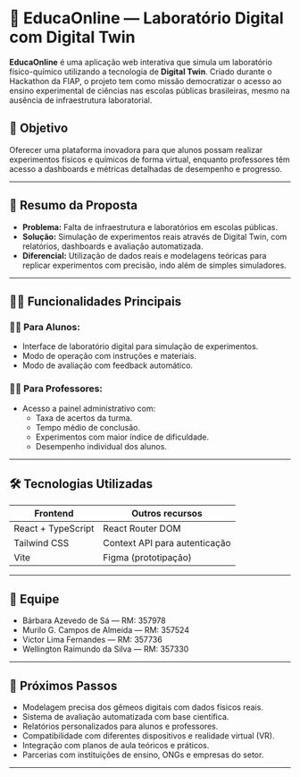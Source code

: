 # 🧪 EducaOnline — Laboratório Digital com Digital Twin

**EducaOnline** é uma aplicação web interativa que simula um laboratório físico-químico utilizando a tecnologia de **Digital Twin**. Criado durante o Hackathon da FIAP, o projeto tem como missão democratizar o acesso ao ensino experimental de ciências nas escolas públicas brasileiras, mesmo na ausência de infraestrutura laboratorial.

## 🎯 Objetivo

Oferecer uma plataforma inovadora para que alunos possam realizar experimentos físicos e químicos de forma virtual, enquanto professores têm acesso a dashboards e métricas detalhadas de desempenho e progresso.

---

## 🧠 Resumo da Proposta

- **Problema:** Falta de infraestrutura e laboratórios em escolas públicas.
- **Solução:** Simulação de experimentos reais através de Digital Twin, com relatórios, dashboards e avaliação automatizada.
- **Diferencial:** Utilização de dados reais e modelagens teóricas para replicar experimentos com precisão, indo além de simples simuladores.

---

## 🧑‍🏫 Funcionalidades Principais

### 👩‍🔬 Para Alunos:
- Interface de laboratório digital para simulação de experimentos.
- Modo de operação com instruções e materiais.
- Modo de avaliação com feedback automático.

### 👨‍🏫 Para Professores:
- Acesso a painel administrativo com:
  - Taxa de acertos da turma.
  - Tempo médio de conclusão.
  - Experimentos com maior índice de dificuldade.
  - Desempenho individual dos alunos.

---

## 🛠️ Tecnologias Utilizadas

| Frontend            | Outros recursos               |
|---------------------|-------------------------------|
| React + TypeScript  | React Router DOM              |
| Tailwind CSS        | Context API para autenticação |
| Vite                | Figma (prototipação)          |

---

## 👥 Equipe

- Bárbara Azevedo de Sá — RM: 357978  
- Murilo G. Campos de Almeida — RM: 357524  
- Victor Lima Fernandes — RM: 357736  
- Wellington Raimundo da Silva — RM: 357330  

---

## 🔮 Próximos Passos

- Modelagem precisa dos gêmeos digitais com dados físicos reais.
- Sistema de avaliação automatizada com base científica.
- Relatórios personalizados para alunos e professores.
- Compatibilidade com diferentes dispositivos e realidade virtual (VR).
- Integração com planos de aula teóricos e práticos.
- Parcerias com instituições de ensino, ONGs e empresas do setor.

---